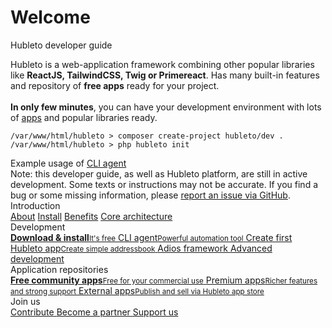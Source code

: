 # Welcome

Hubleto developer guide

<div class="alert alert-info">
  Hubleto is a web-application framework combining other popular libraries like <b>ReactJS, TailwindCSS, Twig or Primereact</b>. Has many built-in features and repository of <b>free apps</b> ready for your project.<br/>
  <br/>
  <b>In only few minutes</b>, you can have your development environment with lots of <a href="apps">apps</a> and popular libraries ready.<br/>
  <a href="install" style="text-decoration:none"><pre><code>/var/www/html/hubleto > composer create-project hubleto/dev .
/var/www/html/hubleto > php hubleto init</code></pre></a>
  <div class="text-gray-400 text-xs text-right">Example usage of <a href="cli-agent">CLI agent</a></div>
</div>

<div class="alert alert-warning">
  Note: this developer guide, as well as Hubleto platform, are still in active development. Some texts or instructions may not be accurate.
  If you find a bug or some missing information, please <a href="https://github.com/hubleto/main/issues" target="_blank">report an issue via GitHub</a>.
</div>

<div class="grid gap-4 mt-8 md:grid-cols-2">
  <div class="card border-yellow-300">
    <div class="card-header bg-yellow-50">Introduction</div>
    <div class="card-body flex flex-col gap-2">
      <a href="about" class="btn btn-white block"><span class="text">About</span></a>
      <a href="install" class="btn btn-white block"><span class="text">Install</span></a>
      <a href="benefits" class="btn btn-white block"><span class="text">Benefits</span></a>
      <a href="advanced-development/core-architecture" class="btn btn-white block"><span class="text">Core architecture</span></a>
    </div>
  </div>

  <div class="card border-green-300">
    <div class="card-header bg-green-50">Development</div>
    <div class="card-body flex flex-col gap-2">
      <a href="install" class="btn btn-white block">
        <span class="text flex-col items-start"><b>Download & install</b><small>It's free</small></span>
      </a>
      <a href="cli-agent" class="btn btn-white block">
        <span class="text flex-col items-start">CLI agent<small>Powerful automation tool</small></span>
      </a>
      <a href="create-first-app" class="btn btn-white block">
        <span class="text flex-col items-start">Create first Hubleto app<small>Create simple addressbook</small></span>
      </a>
      <a href="adios-framework" class="btn btn-white block">
        <span class="text">Adios framework</span>
      </a>
      <a href="advanced-development" class="btn btn-white block">
        <span class="text">Advanced development</span>
      </a>
    </div>
  </div>

  <div class="card border-blue-300">
    <div class="card-header bg-blue-50">Application repositories</div>
    <div class="card-body flex flex-col gap-2">
      <a href="apps/community" class="btn btn-white block">
        <span class="text flex-col items-start"><b>Free community apps</b><small>Free for your commercial use</small></span>
      </a>
      <a href="apps/enterpries" class="btn btn-white block">
        <span class="text flex-col items-start">Premium apps<small>Richer features and strong support</small></span>
      </a>
      <a href="apps/external" class="btn btn-white block">
        <span class="text flex-col items-start">External apps<small>Publish and sell via Hubleto app store</small></span>
      </a>
    </div>
  </div>

  <div class="card border-stone-300">
    <div class="card-header bg-stone-50">Join us</div>
    <div class="card-body flex flex-col gap-2">
      <a href="contribute" class="btn btn-white block">
        <span class="text flex-col items-start">Contribute</span>
      </a>
      <a href="partnership" class="btn btn-white block">
        <span class="text flex-col items-start">Become a partner</span>
      </a>
      <a href="improve" class="btn btn-white block">
        <span class="text flex-col items-start">Support us</span>
      </a>
    </div>
  </div>
</div>